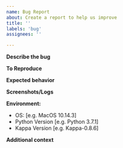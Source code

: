 ```yaml
---
name: Bug Report
about: Create a report to help us improve
title: ''
labels: 'bug'
assignees: ''

---
```


**Describe the bug**
<!--- A clear and concise description of what the bug is. -->


**To Reproduce**
<!--
Steps to reproduce the issue:
1. Go to '...'
2. Click on '....'
3. Scroll down to '....'
4. See error
-->

**Expected behavior**
<!--- A clear and concise description of what you expected to happen. -->

**Screenshots/Logs**
<!--- 
If applicable, add screenshots, logs or error outputs to help explain your problem.

To give us more information for diagnosing the issue, make sure to enable debug logging:

Enable via environment variable, e.g.:
```
$ git clone git@github.com:kappa/Kappa.git && cd kappa
$ KAPPA_DEBUG=TRUE python guides/quick-start/main.py
```

Or set debug logging in your Python code:
```python
from kappa.configuration import set_debug_mode
set_debug_mode(True)
```

For Kappa CLI commands, simply add the `--verbose` flag, e.g.:
```bash
kappa get IrisClassifier --verbose
```

-->


**Environment:**
 - OS: [e.g. MacOS 10.14.3]
 - Python Version [e.g. Python 3.7.1]
 - Kappa Version [e.g. Kappa-0.8.6]


**Additional context**
<!-- Add any other context about the problem here. e.g. links to related discussion. -->
